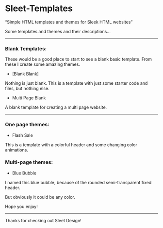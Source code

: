 # Sleet-Templates

“Simple HTML templates and themes for Sleek HTML websites”

Some templates and themes and their descriptions...

---

### Blank Templates:

These would be a good place to start to see a blank basic template.
From these I create some amazing themes.

- [Blank Blank]

Nothing is just blank. This is a template with just some starter code and files, but nothing else.

- Multi Page Blank

A blank template for creating a multi page website.

---

### One page themes:

- Flash Sale

This is a template with a colorful header and some changing color animations.

### Multi-page themes:

- Blue Bubble

I named this blue bubble, because of the rounded semi-transparent fixed header.

But obviously it could be any color.

Hope you enjoy!

---

Thanks for checking out Sleet Design!
